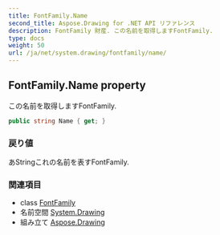 ```yaml
---
title: FontFamily.Name
second_title: Aspose.Drawing for .NET API リファレンス
description: FontFamily 財産. この名前を取得しますFontFamily.
type: docs
weight: 50
url: /ja/net/system.drawing/fontfamily/name/
---
```

## FontFamily.Name property

この名前を取得しますFontFamily.

```csharp
public string Name { get; }
```

### 戻り値

あStringこれの名前を表すFontFamily.

### 関連項目

* class [FontFamily](../)
* 名前空間 [System.Drawing](../../fontfamily/)
* 組み立て [Aspose.Drawing](../../../)


